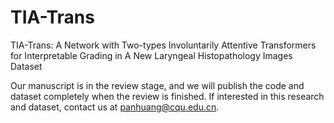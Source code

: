 # TIA-Trans
TIA-Trans: A Network with Two-types Involuntarily Attentive Transformers for Interpretable Grading in A New Laryngeal Histopathology Images Dataset

Our manuscript is in the review stage, and we will publish the code and dataset completely when the review is finished. If interested in this research and dataset, contact us at panhuang@cqu.edu.cn.
